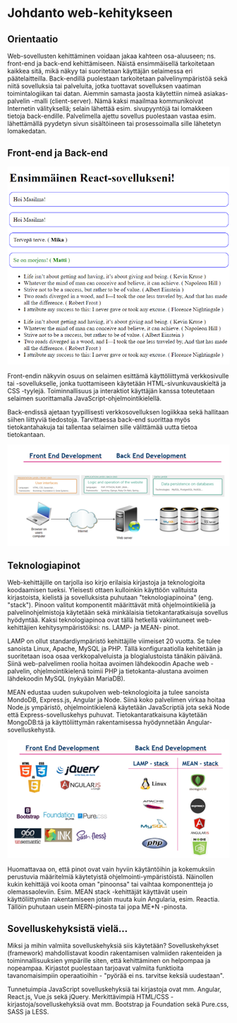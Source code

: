 # Johdanto web-kehitykseen

## Orientaatio

Web-sovellusten kehittäminen voidaan jakaa kahteen osa-aluuseen; ns.  front-end ja back-end kehittämiseen. Näistä ensimmäisellä tarkoitetaan kaikkea sitä, mikä näkyy tai suoritetaan käyttäjän selaimessa eri päätelaitteilla. Back-endillä puolestaan  tarkoitetaan palvelinympäristöä sekä niitä sovelluksia tai palveluita, jotka tuottavat sovelluksen vaatiman toimintalogiikan tai datan. Aiemmin samasta jaosta käytettiin nimeä  asiakas-palvelin -malli \(client-server\). Nämä kaksi maailmaa kommunikoivat Internetin välityksellä; selain lähettää esim. sivupyyntöjä tai lomakkeen tietoja back-endille. Palvelimella ajettu sovellus puolestaan vastaa esim. lähettämällä pyydetyn sivun sisältöineen tai prosessoimalla sille lähetetyn lomakedatan.

## Front-end ja Back-end

![Web-kehityksen putki; front- ja back-end kehitys.](.gitbook/assets/image%20%2823%29.png)

Front-endin näkyvin osuus on selaimen esittämä käyttöliittymä verkkosivulle tai -sovellukselle, jonka tuottamiseen käytetään HTML-sivunkuvauskieltä ja CSS -tyylejä. Toiminnallisuus ja interaktiot käyttäjän kanssa toteutetaan selaimen suorittamalla JavaScript-ohjelmointikielellä. 

Back-endissä ajetaan tyypillisesti verkkosovelluksen logiikkaa sekä hallitaan siihen liittyviä tiedostoja. Tarvittaessa back-end suorittaa myös tietokantahakuja tai tallentaa selaimen sille välittämää uutta tietoa tietokantaan.

![Front- ja back-endin roolit verkkosovelluksessa.](.gitbook/assets/image%20%2841%29.png)

## Teknologiapinot

Web-kehittäjille on tarjolla iso kirjo erilaisia kirjastoja ja teknologioita koodaamisen tueksi. Yleisesti ottaen kulloinkin käyttöön valituista kirjastoista, kielistä ja sovelluksista puhutaan "teknologiapinoina" \(eng. "stack"\). Pinoon valitut komponentit määrittävät mitä ohjelmointikieliä ja palvelinohjelmistoja käytetään sekä minkälaisia tietokantaratkaisuja sovellus hyödyntää. Kaksi teknologiapinoa ovat tällä hetkellä vakiintuneet web-kehittäjien kehitysympäristöiksi: ns. LAMP- ja MEAN- pinot. 

LAMP on ollut standardiympäristö kehittäjille viimeiset 20 vuotta. Se  tulee sanoista Linux, Apache, MySQL ja PHP. Tällä konfiguraatiolla kehitetään ja suoritetaan isoa osaa verkkopalveluista ja blogialustoista tänäkin päivänä. Siinä web-palvelimen roolia hoitaa avoimen lähdekoodin Apache web -palvelin, ohjelmointikielenä toimii PHP ja tietokanta-alustana avoimen lähdekoodin MySQL \(nykyään MariaDB\).

MEAN edustaa uuden sukupolven web-teknologioita ja tulee sanoista MondoDB, Express.js, Angular ja Node. Siinä koko palvelimen virkaa hoitaa Node.js ympäristö, ohjelmointikielenä käytetään JavaScriptiä jota sekä Node että Express-sovelluskehys puhuvat. Tietokantaratkaisuna käytetään MongoDB:tä ja käyttöliittymän rakentamisessa hyödynnetään Angular-sovelluskehystä.

![LAMP- ja MEAN-teknologiapinot](.gitbook/assets/image%20%2858%29.png)

Huomattavaa on, että pinot ovat vain hyviin käytäntöihin ja kokemuksiin perustuvia määritelmiä käytetyistä ohjelmointi-ympäristöistä. Näinollen kukin kehittäjä voi koota oman "pinoonsa" tai vaihtaa komponentteja jo olemassaoleviin. Esim. MEAN stack -kehittäjät käyttävät usein käyttöliittymän rakentamiseen jotain muuta kuin Angularia, esim. Reactia. Tällöin puhutaan usein MERN-pinosta tai jopa ME\*N -pinosta. 

## Sovelluskehyksistä vielä...

Miksi ja mihin valmiita sovelluskehyksiä siis käytetään? Sovelluskehykset \(framework\) mahdollistavat koodin rakentamisen valmiiden rakenteiden ja toiminnallisuuksien ympärille siten, että kehittäminen on helpompaa ja nopeampaa. Kirjastot puolestaan tarjoavat valmiita funktioita tavanomaisimpiin operaatioihin - "pyörää ei ns. tarvitse keksiä uudestaan". 

Tunnetuimpia JavaScript sovelluskehyksiä tai kirjastoja ovat mm. Angular, React.js, Vue.js sekä jQuery. Merkittävimpiä HTML/CSS -kirjastoja/sovelluskehyksiä ovat mm. Bootstrap ja Foundation sekä Pure.css, SASS ja LESS.




